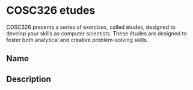 # COSC326 etudes
COSC326 presents a series of exercises, called études, designed to develop your skills as computer scientists. These études are designed to foster both analytical and creative problem-solving skills.


## Name


## Description
